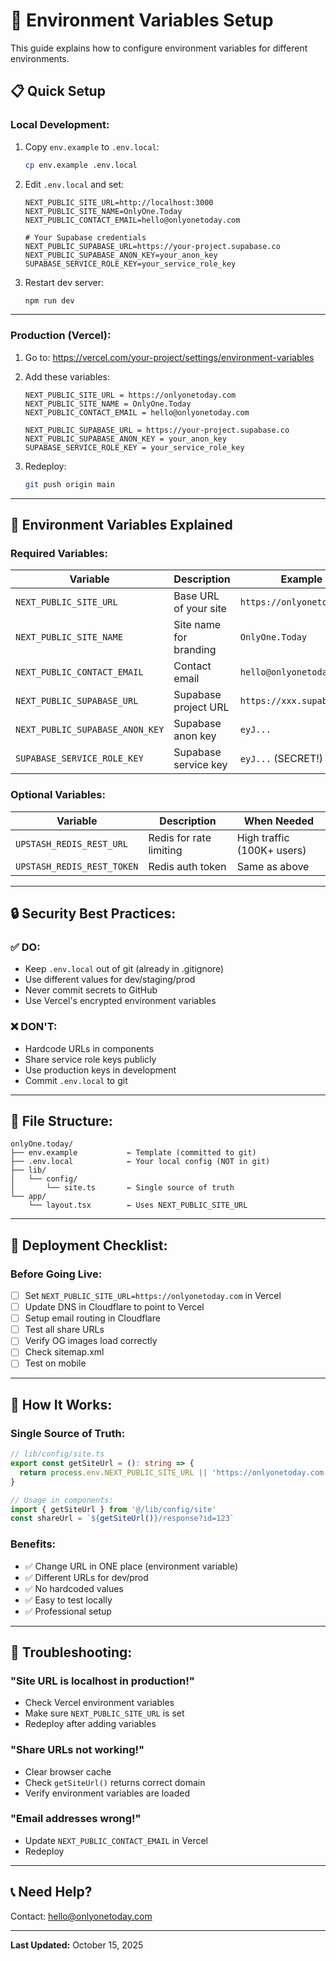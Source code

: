 # 🔧 Environment Variables Setup

This guide explains how to configure environment variables for different environments.

## 📋 **Quick Setup**

### **Local Development:**

1. Copy `env.example` to `.env.local`:
   ```bash
   cp env.example .env.local
   ```

2. Edit `.env.local` and set:
   ```env
   NEXT_PUBLIC_SITE_URL=http://localhost:3000
   NEXT_PUBLIC_SITE_NAME=OnlyOne.Today
   NEXT_PUBLIC_CONTACT_EMAIL=hello@onlyonetoday.com
   
   # Your Supabase credentials
   NEXT_PUBLIC_SUPABASE_URL=https://your-project.supabase.co
   NEXT_PUBLIC_SUPABASE_ANON_KEY=your_anon_key
   SUPABASE_SERVICE_ROLE_KEY=your_service_role_key
   ```

3. Restart dev server:
   ```bash
   npm run dev
   ```

---

### **Production (Vercel):**

1. Go to: https://vercel.com/your-project/settings/environment-variables

2. Add these variables:
   ```
   NEXT_PUBLIC_SITE_URL = https://onlyonetoday.com
   NEXT_PUBLIC_SITE_NAME = OnlyOne.Today
   NEXT_PUBLIC_CONTACT_EMAIL = hello@onlyonetoday.com
   
   NEXT_PUBLIC_SUPABASE_URL = https://your-project.supabase.co
   NEXT_PUBLIC_SUPABASE_ANON_KEY = your_anon_key
   SUPABASE_SERVICE_ROLE_KEY = your_service_role_key
   ```

3. Redeploy:
   ```bash
   git push origin main
   ```

---

## 🎯 **Environment Variables Explained**

### **Required Variables:**

| Variable | Description | Example |
|----------|-------------|---------|
| `NEXT_PUBLIC_SITE_URL` | Base URL of your site | `https://onlyonetoday.com` |
| `NEXT_PUBLIC_SITE_NAME` | Site name for branding | `OnlyOne.Today` |
| `NEXT_PUBLIC_CONTACT_EMAIL` | Contact email | `hello@onlyonetoday.com` |
| `NEXT_PUBLIC_SUPABASE_URL` | Supabase project URL | `https://xxx.supabase.co` |
| `NEXT_PUBLIC_SUPABASE_ANON_KEY` | Supabase anon key | `eyJ...` |
| `SUPABASE_SERVICE_ROLE_KEY` | Supabase service key | `eyJ...` (SECRET!) |

### **Optional Variables:**

| Variable | Description | When Needed |
|----------|-------------|-------------|
| `UPSTASH_REDIS_REST_URL` | Redis for rate limiting | High traffic (100K+ users) |
| `UPSTASH_REDIS_REST_TOKEN` | Redis auth token | Same as above |

---

## 🔒 **Security Best Practices:**

### **✅ DO:**
- Keep `.env.local` out of git (already in .gitignore)
- Use different values for dev/staging/prod
- Never commit secrets to GitHub
- Use Vercel's encrypted environment variables

### **❌ DON'T:**
- Hardcode URLs in components
- Share service role keys publicly
- Use production keys in development
- Commit `.env.local` to git

---

## 📁 **File Structure:**

```
onlyOne.today/
├── env.example           ← Template (committed to git)
├── .env.local            ← Your local config (NOT in git)
├── lib/
│   └── config/
│       └── site.ts       ← Single source of truth
└── app/
    └── layout.tsx        ← Uses NEXT_PUBLIC_SITE_URL
```

---

## 🚀 **Deployment Checklist:**

### **Before Going Live:**

- [ ] Set `NEXT_PUBLIC_SITE_URL=https://onlyonetoday.com` in Vercel
- [ ] Update DNS in Cloudflare to point to Vercel
- [ ] Setup email routing in Cloudflare
- [ ] Test all share URLs
- [ ] Verify OG images load correctly
- [ ] Check sitemap.xml
- [ ] Test on mobile

---

## 🎯 **How It Works:**

### **Single Source of Truth:**

```typescript
// lib/config/site.ts
export const getSiteUrl = (): string => {
  return process.env.NEXT_PUBLIC_SITE_URL || 'https://onlyonetoday.com'
}

// Usage in components:
import { getSiteUrl } from '@/lib/config/site'
const shareUrl = `${getSiteUrl()}/response?id=123`
```

### **Benefits:**
- ✅ Change URL in ONE place (environment variable)
- ✅ Different URLs for dev/prod
- ✅ No hardcoded values
- ✅ Easy to test locally
- ✅ Professional setup

---

## 🔧 **Troubleshooting:**

### **"Site URL is localhost in production!"**
- Check Vercel environment variables
- Make sure `NEXT_PUBLIC_SITE_URL` is set
- Redeploy after adding variables

### **"Share URLs not working!"**
- Clear browser cache
- Check `getSiteUrl()` returns correct domain
- Verify environment variables are loaded

### **"Email addresses wrong!"**
- Update `NEXT_PUBLIC_CONTACT_EMAIL` in Vercel
- Redeploy

---

## 📞 **Need Help?**

Contact: hello@onlyonetoday.com

---

**Last Updated:** October 15, 2025

